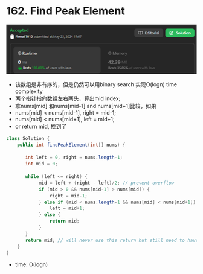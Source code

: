 # 162. Find Peak Element

![alt text](image-2.png)

- 该数组是非有序的，但是仍然可以用binary search 实现O(logn) time complexity
- 两个指针指向数组左右两头，算出mid index;
- 拿nums[mid] 和nums[mid-1] and nums[mid+1]比较，如果
 - nums[mid] < nums[mid-1], right = mid-1;
 - nums[mid] < nums[mid+1], left = mid+1;
 - or return mid, 找到了

```java
class Solution {
    public int findPeakElement(int[] nums) {
       
       int left = 0, right = nums.length-1;
       int mid = 0;

       while (left <= right) {
            mid = left + (right - left)/2; // prevent overflow
            if (mid > 0 && nums[mid-1] > nums[mid]) {
                right = mid-1;
            } else if (mid < nums.length-1 && nums[mid] < nums[mid+1]) {
                left = mid+1;
            } else {
                return mid;
            }
       }
       return mid; // will never use this return but still need to have it here
    }
}
```

- time: O(logn)